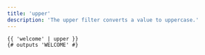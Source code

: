 ```yaml
---
title: 'upper'
description: 'The upper filter converts a value to uppercase.'
---
```


```canvas {% process=false>
{{ 'welcome' | upper }}
{# outputs 'WELCOME' #}
```
